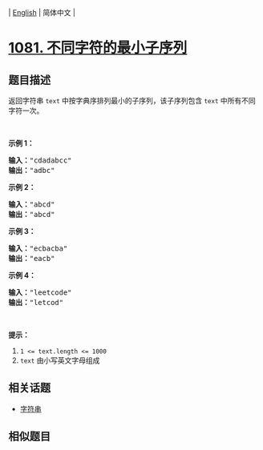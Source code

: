 
| [English](README_EN.md) | 简体中文 |

# [1081. 不同字符的最小子序列](https://leetcode-cn.com/problems/smallest-subsequence-of-distinct-characters/)

## 题目描述

<p>返回字符串 <code>text</code>&nbsp;中按字典序排列最小的子序列，该子序列包含&nbsp;<code>text</code>&nbsp;中所有不同字符一次。</p>

<p>&nbsp;</p>

<p><strong>示例 1：</strong></p>

<pre><strong>输入：</strong>&quot;cdadabcc&quot;
<strong>输出：</strong>&quot;adbc&quot;
</pre>

<p><strong>示例 2：</strong></p>

<pre><strong>输入：</strong>&quot;abcd&quot;
<strong>输出：</strong>&quot;abcd&quot;
</pre>

<p><strong>示例 3：</strong></p>

<pre><strong>输入：</strong>&quot;ecbacba&quot;
<strong>输出：</strong>&quot;eacb&quot;
</pre>

<p><strong>示例 4：</strong></p>

<pre><strong>输入：</strong>&quot;leetcode&quot;
<strong>输出：</strong>&quot;letcod&quot;
</pre>

<p>&nbsp;</p>

<p><strong>提示：</strong></p>

<ol>
	<li><code>1 &lt;= text.length &lt;= 1000</code></li>
	<li><code>text</code>&nbsp;由小写英文字母组成</li>
</ol>


## 相关话题

- [字符串](https://leetcode-cn.com/tag/string)

## 相似题目


